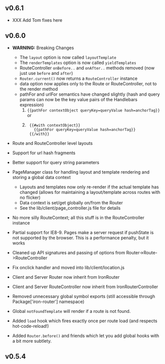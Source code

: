 ## v0.6.1
* XXX Add Tom fixes here

## v0.6.0

* **WARNING:** Breaking Changes
  * The `layout` option is now called `layoutTemplate`
  * The `renderTemplates` option is now called `yieldTemplates`
  * RouteController `onBefore..` and `onAfter..` methods removed (now just use
    `before` and `after`)
  * `Router.current()` now returns a `RouteController` instance
  * data option now applies only to the Route or RouteController, not to the render method
  * pathFor and urlFor semantics have changed slightly (hash and query params can now be the key value pairs of the Handlebars expression)
    1. `{{pathFor contextObject queryKey=queryValue hash=anchorTag}}`
    or
    2. ```
        {{#with contextObject}} 
          {{pathFor queryKey=queryValue hash=anchorTag}}
        {{/with}}
       ```

* Route and RouteController level layouts
* Support for url hash fragments
* Better support for query string parameters
* PageManager class for handling layout and template rendering and storing a global data context
  * Layouts and templates now only re-render if the actual template has changed (allows for maintaining a layout/template across routes with no flicker)
  * Data context is set/get globally on/from the Router
  * See the lib/client/page_controller.js file for details
* No more silly RouteContext; all this stuff is in the RouteController instance
* Partial support for IE8-9. Pages make a server request if pushState is not supported by the browser. This is a performance penalty, but it works
* Cleaned up API signatures and passing of options from Router->Route->RouteController
* Fix onclick handler and moved into lib/client/location.js
* Client and Server Router now inherit from IronRouter
* Client and Server RouteController now inherit from IronRouterController
* Removed unnecessary global symbol exports (still accessible through Package['iron-router'] namespace)
* Global `notFoundTemplate` will render if a route is not found.
* Added `load` hook which fires exactly once per route load (and respects hot-code-reload!)
* Added `Router.before()` and friends which let you add global hooks with a bit more subtlety.

## v0.5.4
